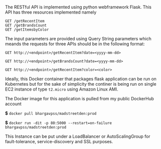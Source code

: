 The RESTful API is implemented using python webframework Flask. This API has three resources implemented namely 

```
GET /getRecentItem
GET /getBrandsCount
GET /getItemsbyColor
```

The input parameters are provided using Query String parameters which meands the requests for three APIs should be in the following format:

`GET http://<endpoint>/getRecentItem?date=<yyyy-mm-dd>`

`GET http://<endpoint>/getBrandsCount?date=<yyyy-mm-dd>`

`GET http://<endpoint>/getRecentItem?color=<color>`

Ideally, this Docker container that packages flask application can be run on Kubernetes but for the sake of simplicity the continer is being run on  single EC2 instance of type `t2.micro` using Amazon Linux AMI.

The Docker image for this application is pulled from my public DockerHub account

**$** `docker pull bhargavpss/madstreetden:prod`

**$** `docker run -dit -p 80:5000 --restart=on-failure bhargavpss/madstreetden:prod`

This Instance can be put under a LoadBalancer or AutoScalingGroup for fault-tolerance, service-discovery and SSL purposes.


